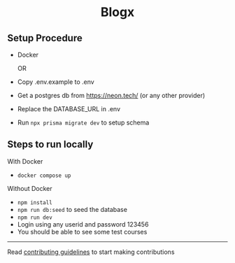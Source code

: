 <h1 align='center'>Blogx</h1>

## Setup Procedure

- Docker

  OR

- Copy .env.example to .env
- Get a postgres db from https://neon.tech/ (or any other provider)
- Replace the DATABASE_URL in .env
- Run `npx prisma migrate dev` to setup schema

## Steps to run locally

With Docker

- `docker compose up`

Without Docker

- `npm install`
- `npm run db:seed` to seed the database
- `npm run dev`
- Login using any userid and password 123456
- You should be able to see some test courses

---

Read [contributing guidelines](./CONTRIBUTING.md) to start making contributions
